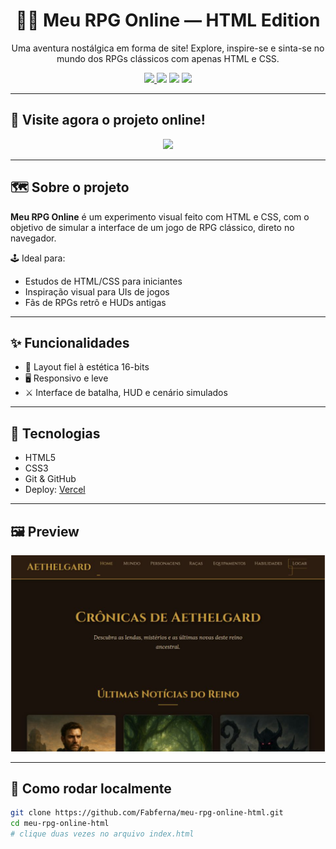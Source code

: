 <h1 align="center">🧙‍♂️ Meu RPG Online — HTML Edition</h1>

<p align="center">
  Uma aventura nostálgica em forma de site! Explore, inspire-se e sinta-se no mundo dos RPGs clássicos com apenas HTML e CSS.
</p>

<p align="center">
  <a href="https://meu-rpg-online-html.vercel.app/" target="_blank">
    <img src="https://img.shields.io/badge/Site-Online-44cc11?style=for-the-badge&logo=vercel" />
  </a>
  <img src="https://img.shields.io/badge/HTML-100%25-orange?style=for-the-badge&logo=html5" />
  <img src="https://img.shields.io/badge/CSS-Puro-blue?style=for-the-badge&logo=css3" />
  <img src="https://img.shields.io/badge/Feito%20com-Amor-red?style=for-the-badge" />
</p>

---

## 🧾 Visite agora o projeto online!

<p align="center">
  <a href="https://meu-rpg-online-html.vercel.app/" target="_blank">
    <img src="https://img.shields.io/badge/➡️ Acessar Site-000000?style=for-the-badge&logo=firefox-browser&logoColor=white" />
  </a>
</p>

---

## 🗺️ Sobre o projeto

**Meu RPG Online** é um experimento visual feito com HTML e CSS, com o objetivo de simular a interface de um jogo de RPG clássico, direto no navegador.

🕹️ Ideal para:

- Estudos de HTML/CSS para iniciantes
- Inspiração visual para UIs de jogos
- Fãs de RPGs retrô e HUDs antigas

---

## ✨ Funcionalidades

- 🎨 Layout fiel à estética 16-bits
- 🖥️ Responsivo e leve
- ⚔️ Interface de batalha, HUD e cenário simulados

---

## 🧩 Tecnologias

- HTML5
- CSS3
- Git & GitHub
- Deploy: [Vercel](https://vercel.com)

---

## 🖼️ Preview

<p align="center">
  <img src="src/asstes/capa_readme.png" alt="Preview do Meu RPG Online" width="600" />
</p>

---

## 👾 Como rodar localmente

```bash
git clone https://github.com/Fabferna/meu-rpg-online-html.git
cd meu-rpg-online-html
# clique duas vezes no arquivo index.html
